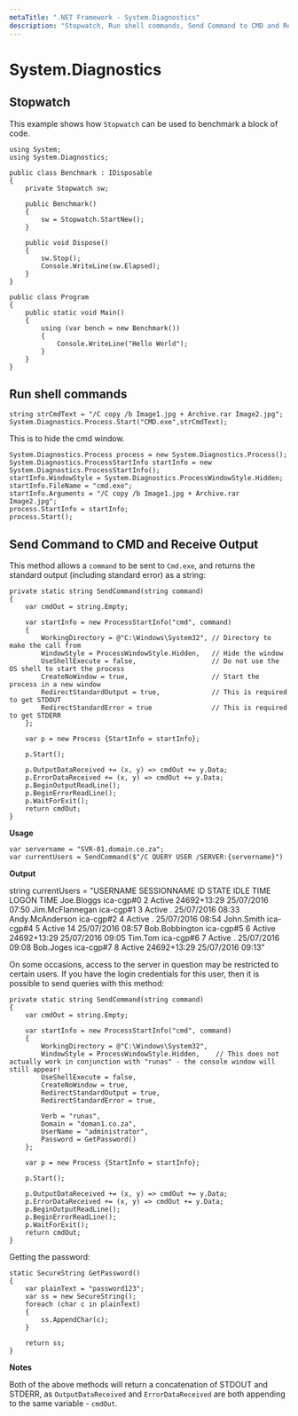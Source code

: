 ```yaml
---
metaTitle: ".NET Framework - System.Diagnostics"
description: "Stopwatch, Run shell commands, Send Command to CMD and Receive Output"
---
```


# System.Diagnostics



## Stopwatch


This example shows how `Stopwatch` can be used to benchmark a block of code.

```dotnet
using System;            
using System.Diagnostics;
        
public class Benchmark : IDisposable
{
    private Stopwatch sw;

    public Benchmark()
    {
        sw = Stopwatch.StartNew();
    }

    public void Dispose()
    {
        sw.Stop();
        Console.WriteLine(sw.Elapsed);
    }
}

public class Program
{
    public static void Main()
    {
        using (var bench = new Benchmark())
        {
            Console.WriteLine("Hello World");
        }
    }
}

```



## Run shell commands


```dotnet
string strCmdText = "/C copy /b Image1.jpg + Archive.rar Image2.jpg";
System.Diagnostics.Process.Start("CMD.exe",strCmdText);

```

This is to hide the cmd window.

```dotnet
System.Diagnostics.Process process = new System.Diagnostics.Process();
System.Diagnostics.ProcessStartInfo startInfo = new System.Diagnostics.ProcessStartInfo();
startInfo.WindowStyle = System.Diagnostics.ProcessWindowStyle.Hidden;
startInfo.FileName = "cmd.exe";
startInfo.Arguments = "/C copy /b Image1.jpg + Archive.rar Image2.jpg";
process.StartInfo = startInfo;
process.Start();

```



## Send Command to CMD and Receive Output


This method allows a `command` to be sent to `Cmd.exe`, and returns the standard output (including standard error) as a string:

```dotnet
private static string SendCommand(string command)
{
    var cmdOut = string.Empty;
    
    var startInfo = new ProcessStartInfo("cmd", command)
    {
        WorkingDirectory = @"C:\Windows\System32", // Directory to make the call from
        WindowStyle = ProcessWindowStyle.Hidden,   // Hide the window
        UseShellExecute = false,                   // Do not use the OS shell to start the process
        CreateNoWindow = true,                     // Start the process in a new window 
        RedirectStandardOutput = true,             // This is required to get STDOUT
        RedirectStandardError = true               // This is required to get STDERR
    };

    var p = new Process {StartInfo = startInfo};

    p.Start();

    p.OutputDataReceived += (x, y) => cmdOut += y.Data;
    p.ErrorDataReceived += (x, y) => cmdOut += y.Data;
    p.BeginOutputReadLine();
    p.BeginErrorReadLine();
    p.WaitForExit();
    return cmdOut;
}

```

**Usage**

```dotnet
var servername = "SVR-01.domain.co.za";
var currentUsers = SendCommand($"/C QUERY USER /SERVER:{servername}")

```

**Output**

> 
string currentUsers = "USERNAME              SESSIONNAME        ID  STATE   IDLE TIME  LOGON TIME Joe.Bloggs           ica-cgp#0           2  Active  24692+13:29  25/07/2016 07:50 Jim.McFlannegan             ica-cgp#1           3  Active          .  25/07/2016 08:33 Andy.McAnderson              ica-cgp#2           4  Active          .  25/07/2016 08:54 John.Smith                 ica-cgp#4           5  Active         14  25/07/2016 08:57 Bob.Bobbington                ica-cgp#5           6  Active  24692+13:29  25/07/2016 09:05 Tim.Tom           ica-cgp#6           7  Active          .  25/07/2016 09:08 Bob.Joges       ica-cgp#7           8  Active  24692+13:29  25/07/2016 09:13"


On some occasions, access to the server in question may be restricted to certain users. If you have the login credentials for this user, then it is possible to send queries with this method:

```dotnet
private static string SendCommand(string command)
{
    var cmdOut = string.Empty;
    
    var startInfo = new ProcessStartInfo("cmd", command)
    {
        WorkingDirectory = @"C:\Windows\System32",
        WindowStyle = ProcessWindowStyle.Hidden,    // This does not actually work in conjunction with "runas" - the console window will still appear!
        UseShellExecute = false,
        CreateNoWindow = true,
        RedirectStandardOutput = true, 
        RedirectStandardError = true,

        Verb = "runas",
        Domain = "doman1.co.za",
        UserName = "administrator",
        Password = GetPassword()
    };

    var p = new Process {StartInfo = startInfo};

    p.Start();

    p.OutputDataReceived += (x, y) => cmdOut += y.Data;
    p.ErrorDataReceived += (x, y) => cmdOut += y.Data;
    p.BeginOutputReadLine();
    p.BeginErrorReadLine();
    p.WaitForExit();
    return cmdOut;
}

```

Getting the password:

```dotnet
static SecureString GetPassword()
{
    var plainText = "password123";
    var ss = new SecureString();
    foreach (char c in plainText)
    {
        ss.AppendChar(c);
    }

    return ss;
}

```

**Notes**

Both of the above methods will return a concatenation of STDOUT and STDERR, as `OutputDataReceived` and `ErrorDataReceived` are both appending to the same variable - `cmdOut`.

